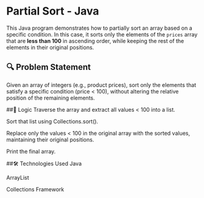 # Partial Sort - Java

This Java program demonstrates how to partially sort an array based on a specific condition. In this case, it sorts only the elements of the `prices` array that are **less than 100** in ascending order, while keeping the rest of the elements in their original positions.

## 🔍 Problem Statement

Given an array of integers (e.g., product prices), sort only the elements that satisfy a specific condition (price < 100), without altering the relative position of the remaining elements.


##🧠 Logic
Traverse the array and extract all values < 100 into a list.

Sort that list using Collections.sort().

Replace only the values < 100 in the original array with the sorted values, maintaining their original positions.

Print the final array.

##🛠 Technologies Used
Java

ArrayList

Collections Framework

